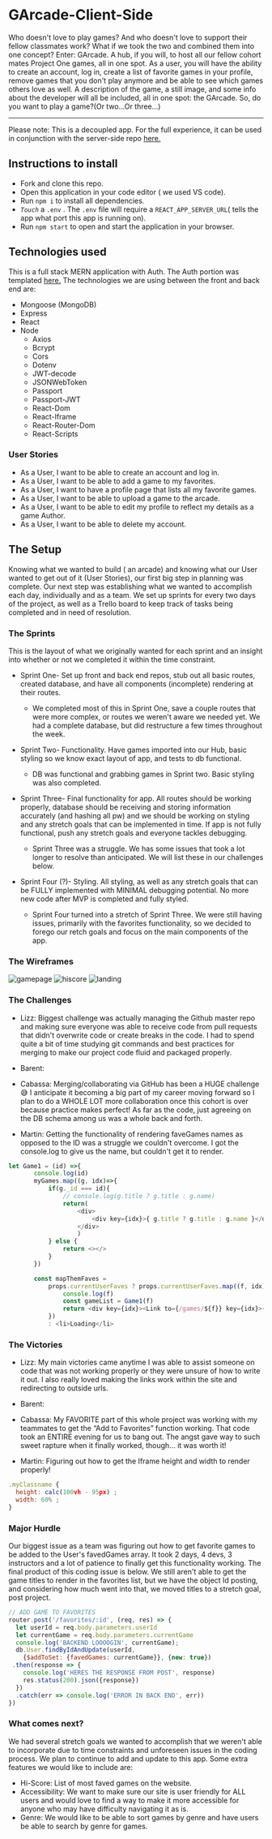 # GArcade-Client-Side

Who doesn't love to play games? And who doesn't love to support their fellow classmates work? What if we took the two and combined them into one concept? Enter: GArcade. A hub, if you will, to host all our fellow cohort mates Project One games, all in one spot. As a user, you will have the ability to create an account, log in, create a list of favorite games in your profile, remove games that you don't play anymore and be able to see which games others love as well. A description of the game, a still image, and some info about the developer will all be included, all in one spot: the GArcade. So, do you want to play a game?(Or two...Or three...) 

------------------------------------------------------------------------------------------------------------

Please note: This is a decoupled app. For the full experience, it can be used in conjunction with the server-side repo [here.](https://github.com/Lizzwest/P3-back-end-repo)

## Instructions to install

- Fork and clone this repo. 
- Open this application in your code editor ( we used VS code).
- Run ```npm i``` to install all dependencies.
- *```Touch```* a ```.env``` . The ```.env``` file will require a ```REACT_APP_SERVER_URL```( tells the app what port this app is running on).
- Run ```npm start```  to open and start the application in your browser.

## Technologies used
This is a full stack MERN application with Auth. The Auth portion was templated [here.](https://github.com/romebell/mern_authentication)
The technologies we are using between the front and back end are:
- Mongoose (MongoDB)
- Express
- React
- Node
    - Axios
    - Bcrypt
    - Cors
    - Dotenv
    - JWT-decode
    - JSONWebToken
    - Passport
    - Passport-JWT
    - React-Dom 
    - React-Iframe
    - React-Router-Dom 
    - React-Scripts

### User Stories

- As a User, I want to be able to create an account and log in.
- As a User, I want to be able to add a game to my favorites.
- As a User, I want to have a profile page that lists all my favorite games.
- As a User, I want to be able to upload a game to the arcade.
- As a User, I want to be able to edit my profile to reflect my details as a game Author.
- As a User, I want to be able to delete my account.

## The Setup

Knowing what we wanted to build ( an arcade) and knowing what our User wanted to get out of it (User Stories), our first big step in planning was complete. Our next step was establishing what we wanted to accomplish each day, individually and as a team. We set up sprints for every two days of the project, as well as a Trello board to keep track of tasks being completed and in need of resolution.

### The Sprints
This is the layout of what we originally wanted for each sprint and an insight into whether or not we completed it within the time constraint.

- Sprint One- Set up front and back end repos, stub out all basic routes, created database, and have all components (incomplete) rendering at their routes.
    - We completed most of this in Sprint One, save a couple routes that were more complex, or routes we weren't aware we needed yet. We had a complete database, but did restructure a few times throughout the week.

- Sprint Two- Functionality. Have games imported into our Hub, basic styling so we know exact layout of app, and tests to db functional. 
    - DB was functional and grabbing games in Sprint two. Basic styling was also completed.

- Sprint Three- Final functionality for app. All routes should be working properly, database should be receiving and storing information accurately (and hashing all pw) and we should be working on styling and any stretch goals that can be implemented in time. If app is not fully functional, push any stretch goals and everyone tackles debugging. 
    - Sprint Three was a struggle. We has some issues that took a lot longer to resolve than anticipated. We will list these in our challenges below.

- Sprint Four (?)- Styling. All styling, as well as any stretch goals that can be FULLY implemented with MINIMAL debugging potential. No more new code after MVP is completed and fully styled. 
    - Sprint Four turned into a stretch of Sprint Three. We were still having issues, primarily with the favorites functionality, so we decided to forego our retch goals and focus on the main components of the app.

### The Wireframes
![gamepage](frontend/public/assets/gamepage.png?raw=true)
![hiscore](frontend/public/assets/hiscoreindex.png?raw=true)
![landing](frontend/public/assets/landingpage.png?raw=true)


### The Challenges

- Lizz: Biggest challenge was actually managing the Github master repo and making sure everyone was able to receive code from pull requests that didn't overwrite code or create breaks in the code. I had to spend quite a bit of time studying git commands and best practices for merging to make our project code fluid and packaged properly.

- Barent:

- Cabassa: Merging/collaborating via GitHub has been a HUGE challenge :sweat_smile: I anticipate it becoming a big part of my career moving forward so I plan to do a WHOLE LOT more collaboration once this cohort is over because practice makes perfect! As far as the code, just agreeing on the DB schema among us was a whole back and forth.

- Martin: Getting the functionality of rendering faveGames names as opposed to the ID was a struggle we couldn't overcome. I got the console.log to give us the name, but couldn't get it to render.
 ```javascript 
let Game1 = (id) =>{
        console.log(id)
        myGames.map((g, idx)=>{
            if(g._id === id){
                // console.log(g.title ? g.title : g.name)
                return(
                    <div>
                        <div key={idx}>{ g.title ? g.title : g.name }</div>
                    </div>
                    )
            } else {
                return <></>
            }
        })

        const mapThemFaves =
            props.currentUserFaves ? props.currentUserFaves.map((f, idx) => {
                console.log(f)
                const gameList = Game1(f)
                return <div key={idx}><Link to={/games/${f}} key={idx}>{gameList}</Link><br /> </div>
            })
            : <li>Loading</li>
 ```

### The Victories

- Lizz: My main victories came anytime I was able to assist someone on code that was not working properly or they were unsure of how to write it out. I also really loved making the links work within the site and redirecting to outside urls.

- Barent:

- Cabassa: My FAVORITE part of this whole project was working with my teammates to get the “Add to Favorites” function working. That code took an ENTIRE evening for us to bang out. The angst gave way to such sweet rapture when it finally worked, though... it was worth it!

- Martin: Figuring out how to get the Iframe height and width to render properly!
```javascript
.myClassname {
  height: calc(100vh - 95px) ;
  width: 60% ;
}
```

### Major Hurdle

Our biggest issue as a team was figuring out how to get favorite games to be added to the User's favedGames array. It took 2 days, 4 devs, 3 instructors and a lot of patience to finally get this functionality working. The final product of this coding issue is below. We still aren't able to get the game titles to render in the favorites list, but we have the object Id posting, and considering how much went into that, we moved titles to a stretch goal, post project.
```javascript 
// ADD GAME TO FAVORITES
router.post('/favorites/:id', (req, res) => {
  let userId = req.body.parameters.userId
  let currentGame = req.body.parameters.currentGame
  console.log('BACKEND LOOOOGIN', currentGame);
  db.User.findByIdAndUpdate(userId,
    {$addToSet: {favedGames: currentGame}}, {new: true})
 .then(response => {
    console.log('HERES THE RESPONSE FROM POST', response)
    res.status(200).json({response})
  })
  .catch(err => console.log('ERROR IN BACK END', err))
})
```


### What comes next?

We had several stretch goals we wanted to accomplish that we weren't able to incorporate due to time constraints and unforeseen issues in the coding process. We plan to continue to add and update to this app. Some extra features we would like to include are:
- Hi-Score: List of most faved games on the website.
- Accessibility: We want to make sure our site is user friendly for ALL users and would love to find a way to make it more accessible for anyone who may have difficulty navigating it as is.
- Genre: We would like to be able to sort games by genre and have users be able to search by genre for games.







